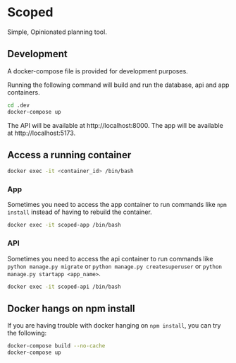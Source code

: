 # Scoped
Simple, Opinionated planning tool.

## Development
A docker-compose file is provided for development purposes.

Running the following command will build and run the database, api and app containers.
``` bash
cd .dev
docker-compose up
```

The API will be available at http://localhost:8000.
The app will be available at http://localhost:5173.


## Access a running container
``` bash
docker exec -it <container_id> /bin/bash
```

### App
Sometimes you need to access the app container to run commands like `npm install` instead of having to rebuild the container.
``` bash
docker exec -it scoped-app /bin/bash
```

### API
Sometimes you need to access the api container to run commands like `python manage.py migrate` or `python manage.py createsuperuser` or `python manage.py startapp <app_name>`.
``` bash
docker exec -it scoped-api /bin/bash
```

## Docker hangs on npm install
If you are having trouble with docker hanging on `npm install`, you can try the following:
``` bash
docker-compose build --no-cache
docker-compose up
```

